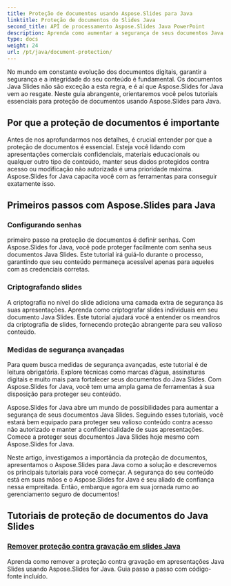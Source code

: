 ```yaml
---
title: Proteção de documentos usando Aspose.Slides para Java
linktitle: Proteção de documentos do Slides Java
second_title: API de processamento Aspose.Slides Java PowerPoint
description: Aprenda como aumentar a segurança de seus documentos Java Slides com Aspose.Slides. Explore tutoriais passo a passo para proteção de documentos.
type: docs
weight: 24
url: /pt/java/document-protection/
---
```

No mundo em constante evolução dos documentos digitais, garantir a segurança e a integridade do seu conteúdo é fundamental. Os documentos Java Slides não são exceção a esta regra, e é aí que Aspose.Slides for Java vem ao resgate. Neste guia abrangente, orientaremos você pelos tutoriais essenciais para proteção de documentos usando Aspose.Slides para Java.

## Por que a proteção de documentos é importante

Antes de nos aprofundarmos nos detalhes, é crucial entender por que a proteção de documentos é essencial. Esteja você lidando com apresentações comerciais confidenciais, materiais educacionais ou qualquer outro tipo de conteúdo, manter seus dados protegidos contra acesso ou modificação não autorizada é uma prioridade máxima. Aspose.Slides for Java capacita você com as ferramentas para conseguir exatamente isso.

## Primeiros passos com Aspose.Slides para Java

### Configurando senhas

primeiro passo na proteção de documentos é definir senhas. Com Aspose.Slides for Java, você pode proteger facilmente com senha seus documentos Java Slides. Este tutorial irá guiá-lo durante o processo, garantindo que seu conteúdo permaneça acessível apenas para aqueles com as credenciais corretas.

### Criptografando slides

A criptografia no nível do slide adiciona uma camada extra de segurança às suas apresentações. Aprenda como criptografar slides individuais em seu documento Java Slides. Este tutorial ajudará você a entender os meandros da criptografia de slides, fornecendo proteção abrangente para seu valioso conteúdo.

###  Medidas de segurança avançadas

Para quem busca medidas de segurança avançadas, este tutorial é de leitura obrigatória. Explore técnicas como marcas d’água, assinaturas digitais e muito mais para fortalecer seus documentos do Java Slides. Com Aspose.Slides for Java, você tem uma ampla gama de ferramentas à sua disposição para proteger seu conteúdo.

Aspose.Slides for Java abre um mundo de possibilidades para aumentar a segurança de seus documentos Java Slides. Seguindo esses tutoriais, você estará bem equipado para proteger seu valioso conteúdo contra acesso não autorizado e manter a confidencialidade de suas apresentações. Comece a proteger seus documentos Java Slides hoje mesmo com Aspose.Slides for Java.

Neste artigo, investigamos a importância da proteção de documentos, apresentamos o Aspose.Slides para Java como a solução e descrevemos os principais tutoriais para você começar. A segurança do seu conteúdo está em suas mãos e o Aspose.Slides for Java é seu aliado de confiança nessa empreitada. Então, embarque agora em sua jornada rumo ao gerenciamento seguro de documentos!

## Tutoriais de proteção de documentos do Java Slides
### [Remover proteção contra gravação em slides Java](./remove-write-protection-in-java-slides/)
Aprenda como remover a proteção contra gravação em apresentações Java Slides usando Aspose.Slides for Java. Guia passo a passo com código-fonte incluído.